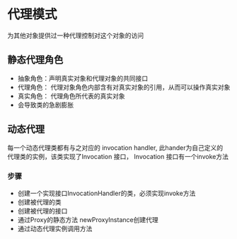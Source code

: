 # 代理模式

为其他对象提供过一种代理控制对这个对象的访问

## 静态代理角色
- 抽象角色：声明真实对象和代理对象的共同接口
- 代理角色： 代理对象角色内部含有对真实对象的引用，从而可以操作真实对象
- 真实角色： 代理角色所代表的真实对象
- 会导致类的急剧膨胀

## 动态代理
每一个动态代理类都有与之对应的 invocation handler, 此hander为自己定义的
代理类的实例，该类实现了Invocation 接口， Invocation 接口有一个invoke方法

### 步骤
- 创建一个实现接口InvocationHandler的类，必须实现invoke方法
- 创建被代理的类
- 创建被代理的接口
- 通过Proxy的静态方法 newProxyInstance创建代理
- 通过动态代理实例调用方法

